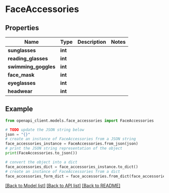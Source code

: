 # FaceAccessories


## Properties

Name | Type | Description | Notes
------------ | ------------- | ------------- | -------------
**sunglasses** | **int** |  | 
**reading_glasses** | **int** |  | 
**swimming_goggles** | **int** |  | 
**face_mask** | **int** |  | 
**eyeglasses** | **int** |  | 
**headwear** | **int** |  | 

## Example

```python
from openapi_client.models.face_accessories import FaceAccessories

# TODO update the JSON string below
json = "{}"
# create an instance of FaceAccessories from a JSON string
face_accessories_instance = FaceAccessories.from_json(json)
# print the JSON string representation of the object
print(FaceAccessories.to_json())

# convert the object into a dict
face_accessories_dict = face_accessories_instance.to_dict()
# create an instance of FaceAccessories from a dict
face_accessories_form_dict = face_accessories.from_dict(face_accessories_dict)
```
[[Back to Model list]](../README.md#documentation-for-models) [[Back to API list]](../README.md#documentation-for-api-endpoints) [[Back to README]](../README.md)


